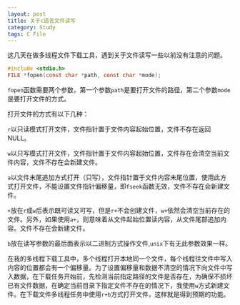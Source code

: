 ```yaml
---
layout: post
title: 关于c语言文件读写
category: Study
tags: C File
---
```


这几天在做多线程文件下载工具，遇到关于文件读写一些以前没有注意的问题。

```c
#include <stdio.h>
FILE *fopen(const char *path, const char *mode);
```

`fopen`函数需要两个参数，第一个参数`path`是要打开文件的路径，第二个参数`mode`是要打开文件的方式。

打开文件的方式有以下几种：

`r`以只读模式打开文件，文件指针置于文件内容起始位置，文件不存在返回NULL。

`w`以只写模式打开文件，文件指针置于文件内容起始位置，文件存在会清空当前文件内容，文件不存在会新建文件。

`a`以文件末尾追加方式打开（只写），文件指针置于文件内容末尾位置，使用此方式打开文件，不能设置文件指针偏移量，即`fseek`函数无效，文件不存在会新建文件。

`+`放在`r`或`w`后表示既可读又可写，但是`r+`不会创建文件，`w+`依然会清空当前存在的文件。另外，如果使用`a+`，则意味着从文件起始位置读内容，从文件尾部追加内容。文件不存在会新建文件。

`b`放在读写参数的最后面表示以二进制方式操作文件,`unix`下有无此参数效果一样。

在我的多线程下载工具中，多个线程打开本地同一个文件，每个线程往文件中写入内容的位置都会有一个偏移量。为了设置偏移量和数据不清空的情况下向文件中写入数据，在下载任务开始前，先检测当前指定路径的文件是否存在，为确保不损坏已有文件数据，在确定当前目录下指定文件不存在的情况下，我使用`w`方式新建文件。在下载文件多线程任务中使用`r+b`方式打开文件，这样就是得到预期的功能。

